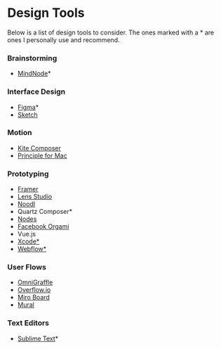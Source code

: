 # Design Tools

Below is a list of design tools to consider. The ones marked with a * are ones I personally use and recommend.

### Brainstorming
* [MindNode](https://mindnode.com)*

### Interface Design
* [Figma](http://figma.com)*
* [Sketch](http://sketchapp.com)

### Motion
* [Kite Composer](https://kiteapp.co)
* [Principle for Mac](http://principleformac.com)

### Prototyping
* [Framer](https://framer.com)
* [Lens Studio](https://lensstudio.snapchat.com)
* [Noodl](https://www.getnoodl.com)
* Quartz Composer*
* [Nodes](http://nodes.io/)
* [Facebook Orgami](https://origami.design)
* Vue.js
* [Xcode*](https://developer.apple.com/xcode/)
* [Webflow*](https://webflow.com/)

### User Flows
* [OmniGraffle](https://www.omnigroup.com/omnigraffle/)
* [Overflow.io](http://overflow.io)
* [Miro Board](http://miro.com)
* [Mural](https://mural.co/)

### Text Editors
* [Sublime Text](http://sublimetext.com)*
